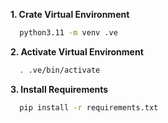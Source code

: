 **1. Crate Virtual Environment**
 ```bash
   python3.11 -m venv .ve
   ```

**2. Activate Virtual Environment**
 ```bash
   . .ve/bin/activate
   ```

**3. Install Requirements**
 ```bash
   pip install -r requirements.txt
   ```